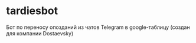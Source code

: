 # tardiesbot
Бот по переносу опозданий из чатов Telegram в google-таблицу (создан для компании Dostaevsky)
